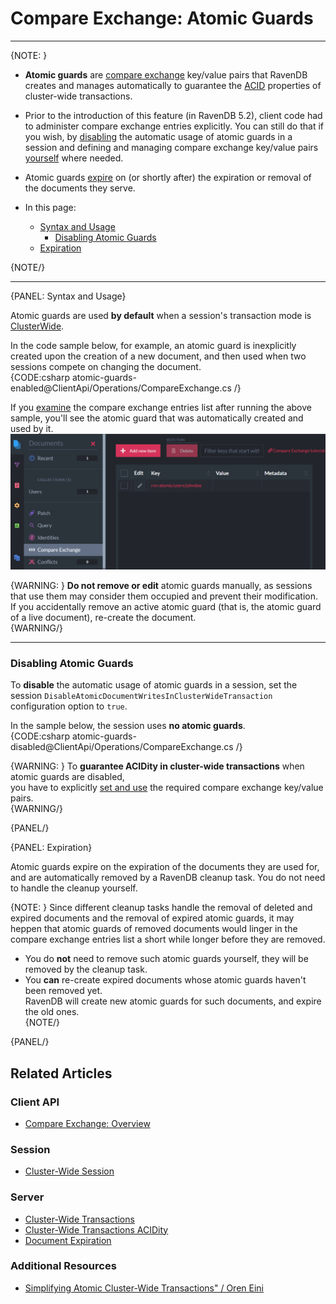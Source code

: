 ﻿# Compare Exchange: Atomic Guards
---

{NOTE: }

* **Atomic guards** are 
  [compare exchange](../../../client-api/operations/compare-exchange/overview) 
  key/value pairs that RavenDB creates and manages automatically to guarantee the 
  [ACID](../../../server/clustering/cluster-transactions#cluster-transaction-properties) 
  properties of cluster-wide transactions.  

* Prior to the introduction of this feature (in RavenDB 5.2), client code had to 
  administer compare exchange entries explicitly. You can still do that if you wish, by 
  [disabling](../../../client-api/operations/compare-exchange/atomic-guards#disabling-atomic-guards) 
  the automatic usage of atomic guards in a session and defining and managing compare exchange 
  key/value pairs 
  [yourself](../../../client-api/operations/compare-exchange/overview#example-i---email-address-reservation) 
  where needed.  

* Atomic guards [expire](../../../client-api/operations/compare-exchange/atomic-guards#expiration) 
  on (or shortly after) the expiration or removal of the documents they serve.  

* In this page:
  * [Syntax and Usage](../../../client-api/operations/compare-exchange/atomic-guards#syntax-and-usage)  
     * [Disabling Atomic Guards](../../../client-api/operations/compare-exchange/atomic-guards#disabling-atomic-guards)  
  * [Expiration](../../../client-api/operations/compare-exchange/atomic-guards#expiration)  

{NOTE/}

---

{PANEL: Syntax and Usage}

Atomic guards are used **by default** when a session's transaction mode is 
[ClusterWide](../../../client-api/session/cluster-transaction#open-cluster-wide-session).  

In the code sample below, for example, an atomic guard is inexplicitly 
created upon the creation of a new document, and then used when two sessions 
compete on changing the document.  
{CODE:csharp atomic-guards-enabled@ClientApi/Operations/CompareExchange.cs /}

If you [examine](../../../studio/database/documents/documents-and-collections#the-documents-view) 
the compare exchange entries list after running the above sample, you'll see the atomic guard that 
was automatically created and used by it.  
![Atomic Guard](images/atomic-guard.png "Atomic Guard")

{WARNING: }
**Do not remove or edit** atomic guards manually, as sessions that use them 
may consider them occupied and prevent their modification.  
If you accidentally remove an active atomic guard (that is, the atomic guard 
of a live document), re-create the document.  
{WARNING/}

---

### Disabling Atomic Guards

To **disable** the automatic usage of atomic guards in a session, set the session 
`DisableAtomicDocumentWritesInClusterWideTransaction` configuration option to `true`.  

In the sample below, the session uses **no atomic guards**.  
{CODE:csharp atomic-guards-disabled@ClientApi/Operations/CompareExchange.cs /}

{WARNING: }
To **guarantee ACIDity in cluster-wide transactions** when atomic guards are disabled,  
you have to explicitly [set and use](../../../client-api/operations/compare-exchange/overview) 
the required compare exchange key/value pairs.  
{WARNING/}

{PANEL/}

{PANEL: Expiration}

Atomic guards expire on the expiration of the documents they are used for, and are automatically 
removed by a RavenDB cleanup task. You do not need to handle the cleanup yourself.  

{NOTE: }
Since different cleanup tasks handle the removal of deleted and expired documents 
and the removal of expired atomic guards, it may heppen that atomic guards of removed 
documents would linger in the compare exchange entries list a short while longer before 
they are removed.  

* You do **not** need to remove such atomic guards yourself, they will be removed by 
  the cleanup task.  
* You **can** re-create expired documents whose atomic guards haven't been removed yet.  
  RavenDB will create new atomic guards for such documents, and expire the old ones.  
{NOTE/}

{PANEL/}

## Related Articles

### Client API
- [Compare Exchange: Overview](../../../client-api/operations/compare-exchange/overview)

### Session
- [Cluster-Wide Session](../../../client-api/session/cluster-transaction#open-cluster-wide-session)

### Server
- [Cluster-Wide Transactions](../../../server/clustering/cluster-transactions)
- [Cluster-Wide Transactions ACIDity](../../../server/clustering/cluster-transactions#cluster-transaction-properties)
- [Document Expiration](../../../server/extensions/expiration)

### Additional Resources
- [Simplifying Atomic Cluster-Wide Transactions" / Oren Eini](https://ayende.com/blog/194405-A/ravendb-5-2-simplifying-atomic-cluster-wide-transactions)
